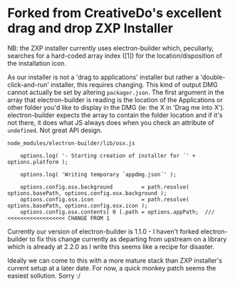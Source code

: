# Forked from CreativeDo's excellent drag and drop ZXP Installer

NB: the ZXP installer currently uses electron-builder which, peculiarly, searches for a hard-coded array index ([1]) for the location/disposition of the installation icon.

As our installer is not a 'drag to applications' installer but rather a 'double-click-and-run' installer, this requires changing. This kind of output DMG cannot actually be set by altering `packager.json`. The first argument in the array that electron-builder is reading is the location of the Applications or other folder you'd like to display in the DMG (ie: the X in 'Drag me into X'). electron-builder expects the array to contain the folder location and if it's not there, it does what JS always does when you check an attribute of `undefined`. Not great API design. 

`node_modules/electron-builder/lib/osx.js`
```
    options.log( '- Starting creation of installer for ´' + options.platform );

    options.log( 'Writing temporary ´appdmg.json´' );

    options.config.osx.background         = path.resolve( options.basePath, options.config.osx.background );
    options.config.osx.icon               = path.resolve( options.basePath, options.config.osx.icon );
    options.config.osx.contents[ 0 ].path = options.appPath;  /// <<<<<<<<<<<<<<<<<< CHANGE FROM 1

```

Currently our version of electron-builder is 1.1.0 - I haven't forked electron-builder to fix this change currently as departing from upstream on a library which is already at 2.2.0 as I write this seems like a recipe for disaster.

Ideally we can come to this with a more mature stack than ZXP installer's current setup at a later date. For now, a quick monkey patch seems the easiest sollution. Sorry :/
